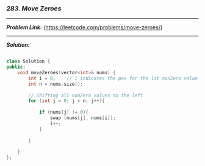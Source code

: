 ### ***283. Move Zeroes***

<hr>

***Problem Link:*** (https://leetcode.com/problems/move-zeroes/)

<hr>

***Solution:***

```cpp

class Solution {
public:
    void moveZeroes(vector<int>& nums) {
        int i = 0;    // i indicates the pos for the 1st nonZero value
        int n = nums.size();
        
        // Shifting all nonZero values to the left
        for (int j = 0; j < n; j++){
            
            if (nums[j] != 0){
                swap (nums[j], nums[i]);
                i++;
            }
            
        }
        
    }
};


```
